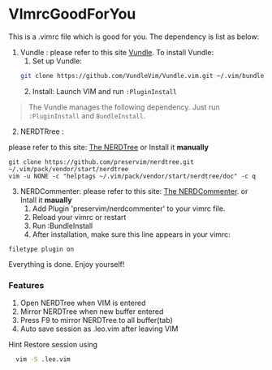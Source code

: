 # VImrcGoodForYou

This is a .vimrc file which is good for you.
The dependency is list as below:

1. Vundle : 
please refer to this site [Vundle](https://github.com/VundleVim/Vundle.vim).
To install Vundle:
	1. Set up Vundle:
	```bash
	git clone https://github.com/VundleVim/Vundle.vim.git ~/.vim/bundle/Vundle.vim	
	```
	2. Install:
	Launch VIM and run `:PluginInstall` 
> The Vundle manages the following dependency.
> Just run `:PluginInstall` and `BundleInstall`.
2. NERDTRree :

please refer to this site: [The NERDTree](https://github.com/preservim/nerdtree)
or Install it **manually**
```bash=1
git clone https://github.com/preservim/nerdtree.git ~/.vim/pack/vendor/start/nerdtree
vim -u NONE -c "helptags ~/.vim/pack/vendor/start/nerdtree/doc" -c q
```
3. NERDCommenter:
please refer to this site: [The NERDCommenter](https://github.com/preservim/nerdcommenter).
or Intall it **maually**
	1. Add Plugin 'preservim/nerdcommenter' to your vimrc file.
	2. Reload your vimrc or restart
	3. Run :BundleInstall
	4. After installation, make sure this line appears in your vimrc:
```vimrc
filetype plugin on
```


Everything is done. Enjoy yourself!

### Features
1. Open NERDTree when VIM is entered
2. Mirror NERDTree when new buffer entered
3. Press F9 to mirror NERDTree to all buffer(tab)
4. Auto save session as .leo.vim after leaving VIM

Hint
  Restore session using 
```bash
  vim -S .leo.vim
```
  

